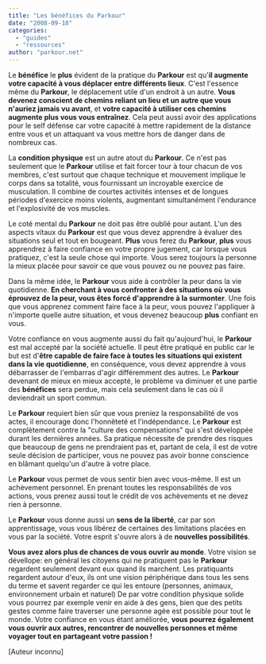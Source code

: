 ```yaml
---
title: "Les bénéfices du Parkour"
date: "2008-09-18"
categories: 
  - "guides"
  - "ressources"
author: "parkour.net"
---
```


Le **bénéfice** le **plus** évident de la pratique du **Parkour** est qu'**il augmente votre capacité à vous déplacer entre différents lieux**. C'est l'essence même du **Parkour**, le déplacement utile d'un endroit à un autre. **Vous devenez conscient de chemins reliant un lieu et un autre que vous n'auriez jamais vu avant**, et **votre capacité à utiliser ces chemins augmente plus vous vous entraînez**. Cela peut aussi avoir des applications pour le self défense car votre capacité à mettre rapidement de la distance entre vous et un attaquant va vous mettre hors de danger dans de nombreux cas.

La **condition physique** est un autre atout du **Parkour**. Ce n'est pas seulement que le **Parkour** utilise et fait forcer tour à tour chacun de vos membres, c'est surtout que chaque technique et mouvement implique le corps dans sa totalité, vous fournissant un incroyable exercice de musculation. Il combine de courtes activités intenses et de longues périodes d'exercice moins violents, augmentant simultanément l'endurance et l'explosivité de vos muscles.

Le coté mental du **Parkour** ne doit pas être oublié pour autant. L'un des aspects vitaux du **Parkour** est que vous devez apprendre à évaluer des situations seul et tout en bougeant. **Plus** vous ferez du **Parkour**, **plus** vous apprendrez à faire confiance en votre propre jugement, car lorsque vous pratiquez, c'est la seule chose qui importe. Vous serez toujours la personne la mieux placée pour savoir ce que vous pouvez ou ne pouvez pas faire.

Dans la même idée, le **Parkour** vous aide à contrôler la peur dans la vie quotidienne. **En cherchant à vous confronter à des situations où vous éprouvez de la peur, vous êtes forcé d'apprendre à la surmonter**. Une fois que vous apprenez comment faire face à la peur, vous pouvez l'appliquer à n'importe quelle autre situation, et vous devenez beaucoup **plus** confiant en vous.

Votre confiance en vous augmente aussi du fait qu'aujourd'hui, le **Parkour** est mal accepté par la société actuelle. Il peut être pratiqué en public car le but est d'**être capable de faire face à toutes les situations qui existent dans la vie quotidienne**, en conséquence, vous devez apprendre à vous débarrasser de l'embarras d'agir différemment des autres. Le **Parkour** devenant de mieux en mieux accepté, le problème va diminuer et une partie des **bénéfices** sera perdue, mais cela seulement dans le cas où il deviendrait un sport commun.

Le **Parkour** requiert bien sûr que vous preniez la responsabilité de vos actes, il encourage donc l'honnêteté et l'indépendance. Le **Parkour** est complètement contre la "culture des compensations" qui s'est développée durant les dernières années. Sa pratique nécessite de prendre des risques que beaucoup de gens ne prendraient pas et, partant de cela, il est de votre seule décision de participer, vous ne pouvez pas avoir bonne conscience en blâmant quelqu'un d'autre à votre place.

Le **Parkour** vous permet de vous sentir bien avec vous-même. Il est un achèvement personnel. En prenant toutes les responsabilités de vos actions, vous prenez aussi tout le crédit de vos achèvements et ne devez rien à personne.

Le **Parkour** vous donne aussi un **sens de la liberté**, car par son apprentissage, vous vous libérez de certaines des limitations placées en vous par la société. Votre esprit s'ouvre alors à de **nouvelles possibilités**.

**Vous avez alors plus de chances de vous ouvrir au monde**. Votre vision se dévellope: en général les citoyens qui ne pratiquent pas le **Parkour** regardent seulement devant eux quand ils marchent. Les pratiquants regardent autour d'eux, ils ont une vision périphérique dans tous les sens du terme et savent regarder ce qui les entoure (personnes, animaux, environnement urbain et naturel) De par votre condition physique solide vous pourrez par exemple venir en aide à des gens, bien que des petits gestes comme faire traverser une personne agée est possible pour tout le monde. Votre confiance en vous étant améliorée, **vous pourrez également vous ouvrir aux autres, rencontrer de nouvelles personnes et même voyager tout en partageant votre passion !**

\[Auteur inconnu\]
